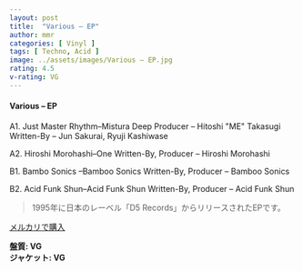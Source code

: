 ```yaml
---
layout: post
title:  "Various – EP"
author: mmr
categories: [ Vinyl ]
tags: [ Techno, Acid ]
image: ../assets/images/Various – EP.jpg
rating: 4.5
v-rating: VG
---
```


#### Various – EP

A1. Just Master Rhythm–Mistura Deep
Producer – Hitoshi "ME" Takasugi
Written-By – Jun Sakurai, Ryuji Kashiwase

A2. Hiroshi Morohashi–One
Written-By, Producer – Hiroshi Morohashi

B1. Bambo Sonics –Bamboo Sonics
Written-By, Producer – Bamboo Sonics

B2. Acid Funk Shun–Acid Funk Shun
Written-By, Producer – Acid Funk Shun

> 1995年に日本のレーベル「D5 Records」からリリースされたEPです。


[メルカリで購入](https://jp.mercari.com/item/m93431090288)

<div class="mt-4 mb-4 d-flex align-items-center">
<strong class="mr-1">盤質: VG</strong>
</div>
<div class="mt-4 mb-4 d-flex align-items-center">
<strong class="mr-1">ジャケット: VG</strong>
</div>
